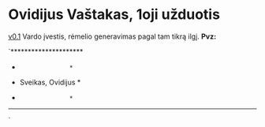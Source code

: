 # Ovidijus Vaštakas, 1oji užduotis

[v0.1](https://github.com/OvidijusV/1Uzduotis-OOP/tree/v0.1) Vardo įvestis, rėmelio generavimas pagal tam tikrą ilgį.
**Pvz:**

`*********************
*                   *
* Sveikas, Ovidijus *
*                   *
*********************
`
